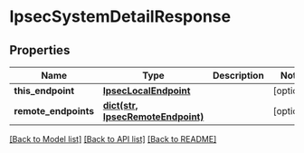 # IpsecSystemDetailResponse

## Properties
Name | Type | Description | Notes
------------ | ------------- | ------------- | -------------
**this_endpoint** | [**IpsecLocalEndpoint**](IpsecLocalEndpoint.md) |  | [optional] 
**remote_endpoints** | [**dict(str, IpsecRemoteEndpoint)**](IpsecRemoteEndpoint.md) |  | [optional] 

[[Back to Model list]](../README.md#documentation-for-models) [[Back to API list]](../README.md#documentation-for-api-endpoints) [[Back to README]](../README.md)


